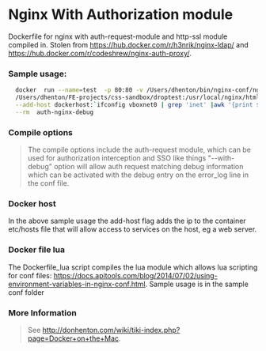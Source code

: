 # Nginx With Authorization module
Dockerfile for nginx with auth-request-module and http-ssl module compiled in. Stolen from https://hub.docker.com/r/h3nrik/nginx-ldap/ and https://hub.docker.com/r/codeshrew/nginx-auth-proxy/.

### Sample usage:
```bash
  docker  run --name=test  -p 80:80 -v /Users/dhenton/bin/nginx-conf/ngproxy.conf:/etc/nginx/nginx.conf:ro -v \
  /Users/dhenton/FE-projects/css-sandbox/droptest:/usr/local/nginx/html:ro -v /Users/dhenton/nginx/logs:/var/log/nginx  \
  --add-host dockerhost:`ifconfig vboxnet0 | grep 'inet' |awk '{print $2}'` \
  --rm  auth-nginx-debug 
```

### Compile options
> The compile options include the auth-request module, which can be used for authorization interception and SSO like things
> "--with-debug" option will allow auth request matching debug information which can be activated with the debug entry on the error_log line in the conf file. 


### Docker host
In the above sample usage the add-host flag adds the ip to the container etc/hosts file that will allow access to services on the host, eg a web server.

### Docker file lua
The Dockerfile_lua script compiles the lua module which allows lua scripting for conf files: 
https://docs.apitools.com/blog/2014/07/02/using-environment-variables-in-nginx-conf.html. Sample usage is in the sample conf folder


### More Information
> See http://donhenton.com/wiki/tiki-index.php?page=Docker+on+the+Mac.
